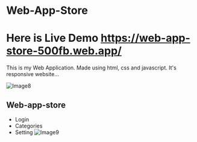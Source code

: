 # Web-App-Store

# Here is Live Demo https://web-app-store-500fb.web.app/

This is my Web Application. Made using html, css and javascript. It's responsive website...

![Image8](https://user-images.githubusercontent.com/90317197/147950592-0c8ff4bd-996a-4b49-9dde-6c38906d9163.JPG)

## Web-app-store
- Login
- Categories
- Setting
![Image9](https://user-images.githubusercontent.com/90317197/147950944-a27a6526-6253-457b-a4e7-d4e516f2d0bc.JPG)





